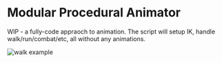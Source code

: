 # Modular Procedural Animator
WIP - a fully-code appraoch to animation. The script will setup IK, handle walk/run/combat/etc, all without any animations.

![walk example](walk-example.gif?raw=true "Title")